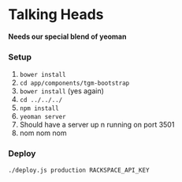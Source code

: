 # Talking Heads

**Needs our special blend of yeoman**

### Setup

1. `bower install`
2. `cd app/components/tgm-bootstrap`
3. `bower install` (yes again)
4. `cd ../../../`
5. `npm install`
6. `yeoman server`
7. Should have a server up n running on port 3501
8. nom nom nom

### Deploy

`./deploy.js production RACKSPACE_API_KEY`
